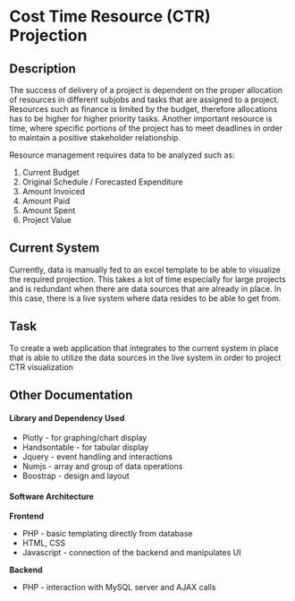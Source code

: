 # Cost Time Resource (CTR) Projection

## Description

The success of delivery of a project is dependent on the proper allocation of resources in different subjobs and tasks that are assigned to a project. Resources such as finance is limited by the budget, therefore allocations has to be higher for higher priority tasks. Another important resource is time, where specific portions of the project has to meet deadlines in order to maintain a positive stakeholder relationship.

Resource management requires data to be analyzed such as:
 1. Current Budget
 1. Original Schedule / Forecasted Expenditure
 1. Amount Invoiced
 1. Amount Paid
 1. Amount Spent
 1. Project Value
 
## Current System
Currently, data is manually fed to an excel template to be able to visualize the required projection. This takes a lot of time especially for large projects and is redundant when there are data sources that are already in place. In this case, there is a live system where data resides to be able to get from.

## Task
To create a web application that integrates to the current system in place that is able to utilize the data sources in the live system in order to project CTR visualization


## Other Documentation

#### Library and Dependency Used
- Plotly - for graphing/chart display
- Handsontable - for tabular display
- Jquery - event handling and interactions
- Numjs - array and group of data operations
- Boostrap - design and layout

#### Software Architecture
**Frontend**
- PHP - basic templating directly from database
- HTML, CSS
- Javascript - connection of the backend and manipulates UI

**Backend**
- PHP - interaction with MySQL server and AJAX calls
